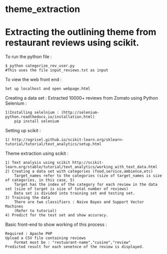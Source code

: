 # theme_extraction
# Extracting the outlining theme from restaurant reviews using scikit.

To run the python file :
	
	$ python categorize_rev_user.py 
	#This uses the file input_reviews.txt as input

To view the web front end :

	Set up localhost and open webpage.html

Creating a data set : Extracted 10000+ reviews from Zomato using Python Selenium :

	1)Installing selelnium : (http://selenium-python.readthedocs.io/installation.html)
		pip install selenium

Setting up scikit :

	1) http://ogrisel.github.io/scikit-learn.org/sklearn-tutorial/tutorial/text_analytics/setup.html

Theme extraction using scikit :

	1) Text analysis using scikit http://scikit-learn.org/stable/tutorial/text_analytics/working_with_text_data.html
	2) Creating a data set with categories (food,service,ambience,etc) 
		Target_names refer to the categories (size of target_names is size of categories, in this case, 5)
		Target has the index of the category for each review in the data set (size of target is size of total number of reviews)
		Data set is divided into training set and testing set.
	3) Training the data
		There are two classifiers : Naive Bayes and Support Vector Machines
		(Refer to tutorial)
	4) Predict for the test set and show accuracy.

Basic front-end to show working of this process :

	Required : Apache PHP 
	Upload a CSV file containing reviews
		Format must be : "restuarant-name","cusine","review"
	Predicted result for each senetnce of the review is displayed.

